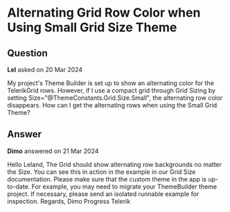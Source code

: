 # Alternating Grid Row Color when Using Small Grid Size Theme

## Question

**Lel** asked on 20 Mar 2024

My project's Theme Builder is set up to show an alternating color for the TelerikGrid rows. However, if I use a compact grid through Grid Sizing by setting Size="@ThemeConstants.Grid.Size.Small", the alternating row color disappears. How can I get the alternating rows when using the Small Grid Theme?

## Answer

**Dimo** answered on 21 Mar 2024

Hello Leland, The Grid should show alternating row backgrounds no matter the Size. You can see this in action in the example in our Grid Size documentation. Please make sure that the custom theme in the app is up-to-date. For example, you may need to migrate your ThemeBuilder theme project. If necessary, please send an isolated runnable example for inspection. Regards, Dimo Progress Telerik
